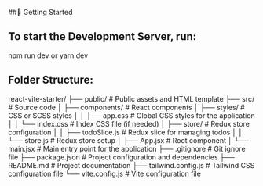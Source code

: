 ##🚀 Getting Started

## To start the Development Server, run:
npm run dev
or
yarn dev


## Folder Structure:
react-vite-starter/
├── public/              # Public assets and HTML template
├── src/                 # Source code
│   ├── components/      # React components
│   ├── styles/          # CSS or SCSS styles
│   │   ├── app.css      # Global CSS styles for the application
│   │   └── index.css    # Index CSS file (if needed)
│   ├── store/           # Redux store configuration
│   │   ├── todoSlice.js  # Redux slice for managing todos
│   │   └── store.js      # Redux store setup
│   ├── App.jsx          # Root component
│   └── main.jsx         # Main entry point for the application
├── .gitignore           # Git ignore file
├── package.json         # Project configuration and dependencies
├── README.md            # Project documentation
├── tailwind.config.js   # Tailwind CSS configuration file
└── vite.config.js       # Vite configuration file

